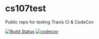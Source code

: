 # cs107test
Public repo for testing Travis CI &amp; CodeCov

[![Build Status](https://travis-ci.org/kchare/cs107test.svg?branch=main)](https://travis-ci.org/kchare/cs107test.svg?branch=main)
[![codecov](https://codecov.io/gh/kchare/cs107test/branch/main/graph/badge.svg?token=A5NLC6AH3F)](https://codecov.io/gh/kchare/cs107test/branch/main/graph/badge.svg?token=A5NLC6AH3F)
